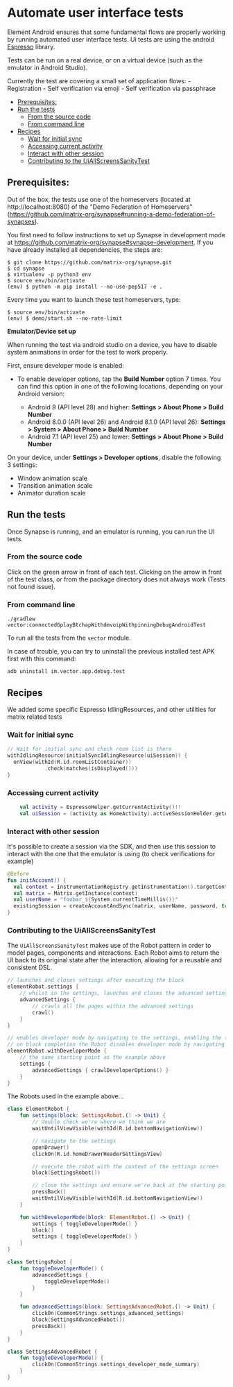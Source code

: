 # Automate user interface tests

Element Android ensures that some fundamental flows are properly working by running automated user interface tests.
Ui tests are using the android [Espresso](https://developer.android.com/training/testing/espresso) library.

Tests can be run on a real device, or on a virtual device (such as the emulator in Android Studio).

Currently the test are covering a small set of application flows:
	- Registration
	- Self verification via emoji
	- Self verification via passphrase

<!--- TOC -->

* [Prerequisites:](#prerequisites)
* [Run the tests](#run-the-tests)
  * [From the source code](#from-the-source-code)
  * [From command line](#from-command-line)
* [Recipes](#recipes)
  * [Wait for initial sync](#wait-for-initial-sync)
  * [Accessing current activity](#accessing-current-activity)
  * [Interact with other session](#interact-with-other-session)
  * [Contributing to the UiAllScreensSanityTest](#contributing-to-the-uiallscreenssanitytest)

<!--- END -->

## Prerequisites:

Out of the box, the tests use one of the homeservers (located at http://localhost:8080) of the "Demo Federation of Homeservers" (https://github.com/matrix-org/synapse#running-a-demo-federation-of-synapses).

You first need to follow instructions to set up Synapse in development mode at https://github.com/matrix-org/synapse#synapse-development. If you have already installed all dependencies, the steps are:

```shell script
$ git clone https://github.com/matrix-org/synapse.git
$ cd synapse
$ virtualenv -p python3 env
$ source env/bin/activate
(env) $ python -m pip install --no-use-pep517 -e .
```

Every time you want to launch these test homeservers, type:

```shell script
$ source env/bin/activate
(env) $ demo/start.sh --no-rate-limit
```

**Emulator/Device set up**

When running the test via android studio on a device, you have to disable system animations in order for the test to work properly.

First, ensure developer mode is enabled:

- To enable developer options, tap the **Build Number** option 7 times. You can find this option in one of the following locations, depending on your Android version:

	-   Android 9 (API level 28) and higher: **Settings > About Phone > Build Number**
	-   Android 8.0.0 (API level 26) and Android 8.1.0 (API level 26): **Settings > System > About Phone > Build Number**
	-   Android 7.1 (API level 25) and lower: **Settings > About Phone > Build Number**

On your device, under **Settings > Developer options**, disable the following 3 settings:

-   Window animation scale
-   Transition animation scale
-   Animator duration scale

## Run the tests

Once Synapse is running, and an emulator is running, you can run the UI tests.

### From the source code

Click on the green arrow in front of each test. Clicking on the arrow in front of the test class, or from the package directory does not always work (Tests not found issue).

### From command line

````shell script
./gradlew vector:connectedGplayBtchapWithdmvoipWithpinningDebugAndroidTest
````

To run all the tests from the `vector` module.

In case of trouble, you can try to uninstall the previous installed test APK first with this command:

```shell script
adb uninstall im.vector.app.debug.test
```
## Recipes

We added some specific Espresso IdlingResources, and other utilities for matrix related tests

### Wait for initial sync

```kotlin
// Wait for initial sync and check room list is there
withIdlingResource(initialSyncIdlingResource(uiSession)) {
  onView(withId(R.id.roomListContainer))
            .check(matches(isDisplayed()))
}
```

### Accessing current activity

```kotlin
    val activity = EspressoHelper.getCurrentActivity()!!
    val uiSession = (activity as HomeActivity).activeSessionHolder.getActiveSession()
```

### Interact with other session

It's possible to create a session via the SDK, and then use this session to interact with the one that the emulator is using (to check verifications for example)

```kotlin
@Before
fun initAccount() {
  val context = InstrumentationRegistry.getInstrumentation().targetContext
  val matrix = Matrix.getInstance(context)
  val userName = "foobar_${System.currentTimeMillis()}"
  existingSession = createAccountAndSync(matrix, userName, password, true)
}
```

### Contributing to the UiAllScreensSanityTest

The `UiAllScreensSanityTest` makes use of the Robot pattern in order to model pages, components and interactions.
Each Robot aims to return the UI back to its original state after the interaction, allowing for a reusable and consistent DSL.

```kotlin
// launches and closes settings after executing the block
elementRobot.settings {
    // whilst in the settings, launches and closes the advanced settings sub screen
    advancedSettings {
        // crawls all the pages within the advanced settings
        crawl()
    }
}

// enables developer mode by navigating to the settings, enabling the toggle and then returning to the starting point to execute the block
// on block completion the Robot disables developer mode by navigating back to the settings and finally returning to the original starting point
elementRobot.withDeveloperMode {
    // the same starting point as the example above
    settings {
        advancedSettings { crawlDeveloperOptions() }
    }
}
```

The Robots used in the example above...

```kotlin
class ElementRobot {
    fun settings(block: SettingsRobot.() -> Unit) {
        // double check we're where we think we are
        waitUntilViewVisible(withId(R.id.bottomNavigationView))

        // navigate to the settings
        openDrawer()
        clickOn(R.id.homeDrawerHeaderSettingsView)

        // execute the robot with the context of the settings screen
        block(SettingsRobot())

        // close the settings and ensure we're back at the starting point
        pressBack()
        waitUntilViewVisible(withId(R.id.bottomNavigationView))
    }

    fun withDeveloperMode(block: ElementRobot.() -> Unit) {
        settings { toggleDeveloperMode() }
        block()
        settings { toggleDeveloperMode() }
    }
}

class SettingsRobot {
    fun toggleDeveloperMode() {
        advancedSettings {
            toggleDeveloperMode()
        }
    }

    fun advancedSettings(block: SettingsAdvancedRobot.() -> Unit) {
        clickOn(CommonStrings.settings_advanced_settings)
        block(SettingsAdvancedRobot())
        pressBack()
    }
}

class SettingsAdvancedRobot {
    fun toggleDeveloperMode() {
        clickOn(CommonStrings.settings_developer_mode_summary)
    }
}
```
